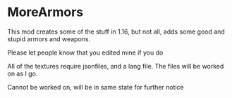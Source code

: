 # MoreArmors
This mod creates some of the stuff in 1.16, but not all, adds some good and stupid armors and weapons.

Please let people know that you edited mine if you do



All of the textures require jsonfiles, and a lang file. The files will be worked on as I go.


Cannot be worked on, will be in same state for further notice

